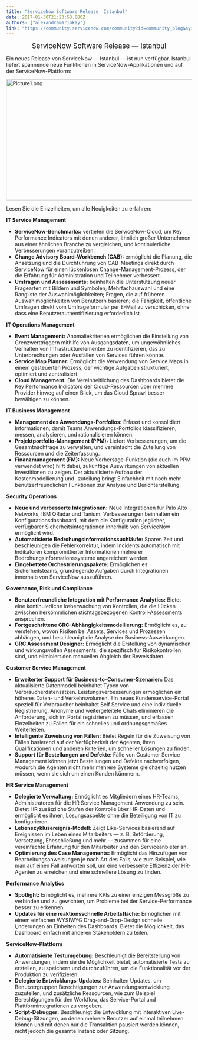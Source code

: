 ```yaml
---
title: "ServiceNow Software Release  Istanbul"
date: 2017-01-30T21:23:53.000Z
authors: ["alexandramarinkay"]
link: "https://community.servicenow.com/community?id=community_blog&sys_id=1f5eeaaddbd0dbc01dcaf3231f9619f3"
---
```

<p style="text-align: center;"><span style="font-size: 14pt;">ServiceNow Software Release — Istanbul</span></p><p></p><p></p><p>Ein neues Release von ServiceNow — Istanbul — ist nun verfügbar. Istanbul liefert spannende neue Funktionen in ServiceNow-Applikationen und auf der ServiceNow-Plattform:</p><p></p><p></p><p><img  alt="Picture1.png" class="image-1 jive-image" src="8f88d0c2db989fc068c1fb651f961918.iix" style="width: 620px; height: 327px; display: block; margin-left: auto; margin-right: auto;"/></p><p></p><p>Lesen Sie die Einzelheiten, um alle Neuigkeiten zu erfahren:</p><p></p><p></p><p><strong>IT Service Management</strong></p><p></p><p></p><ul><li><strong>ServiceNow-Benchmarks:</strong> vertiefen die ServiceNow-Cloud, um Key Performance Indicators mit denen anderer, ähnlich großer Unternehmen aus einer ähnlichen Branche zu vergleichen, und kontinuierliche Verbesserungen voranzutreiben. </li><li><strong>Change Advisory Board-Workbench (CAB):</strong> ermöglicht die Planung, die Ansetzung und die Durchführung von CAB-Meetings direkt durch ServiceNow für einen lückenlosen Change-Management-Prozess, der die Erfahrung für Administration und Teilnehmer verbessert.</li><li><strong>Umfragen und Assessments:</strong> beinhalten die Unterstützung neuer Fragearten mit Bildern und Symbolen; Mehrfachauswahl und eine Rangliste der Auswahlmöglichkeiten; Fragen, die auf früheren Auswahlmöglichkeiten von Benutzern basieren; die Fähigkeit, öffentliche Umfragen direkt vom Umfrageformular per E-Mail zu verschicken, ohne dass eine Benutzerauthentifizierung erforderlich ist. </li></ul><p></p><p></p><p><strong>IT Operations Management </strong></p><p></p><p></p><ul><li><strong>Event Management:</strong> Anomaliekriterien ermöglichen die Einstellung von Grenzwerttriggern mithilfe von Ausgangsdaten, um ungewöhnliches Verhalten von Infrastrukturelementen zu identifizieren, das zu Unterbrechungen oder Ausfällen von Services führen könnte. </li><li><strong>Service Map Planner:</strong> Ermöglicht die Verwendung von Service Maps in einem gesteuerten Prozess, der wichtige Aufgaben strukturiert, optimiert und zentralisiert.</li><li><strong>Cloud Management:</strong> Die Vereinheitlichung des Dashboards bietet die Key Performance Indicators der Cloud-Ressourcen über mehrere Provider hinweg auf einen Blick, um das Cloud Sprawl besser bewältigen zu können. </li></ul><p></p><p></p><p><strong>IT Business Management</strong></p><p></p><p></p><ul><li><strong>Management des Anwendungs-Portfolios:</strong> Erfasst und konsolidiert Informationen, damit Teams Anwendungs-Portfolios klassifizieren, messen, analysieren, und rationalisieren können.</li><li><strong>Projektportfolio-Management (PPM):</strong> Liefert Verbesserungen, um die Gesamtnachfrage zu verwalten, und vereinfacht die Zuteilung von Ressourcen und die Zeiterfassung.</li><li><strong>Finanzmanagement (FM):</strong> Neue Vorhersage-Funktion (die auch im PPM verwendet wird) hilft dabei, zukünftige Auswirkungen von aktuellen Investitionen zu zeigen. Der aktualisierte Aufbau der Kostenmodellierung und -zuteilung bringt Einfachheit mit noch mehr benutzerfreundlichen Funktionen zur Analyse und Berichterstellung.</li></ul><p></p><p></p><p><strong>Security Operations</strong> </p><p></p><p></p><ul><li><strong>Neue und verbesserte Integrationen:</strong> Neue Integrationen für Palo Alto Networks, IBM QRadar und Tanium. Verbesserungen beinhalten ein Konfigurationsdashboard, mit dem die Konfiguration jeglicher, verfügbarer Sicherheitsintegrationen innerhalb von ServiceNow ermöglicht wird. </li><li><strong>Automatisierte Bedrohungsinformationssuchläufe:</strong> Sparen Zeit und beschleunigen die Fehlerkorrektur, indem Incidents automatisch mit Indikatoren kompromittierter Informationen mehrerer Bedrohungsinformationssysteme angereichert werden.</li><li><strong>Eingebettete Orchestrierungspakete:</strong> Ermöglichen es Sicherheitsteams, grundlegende Aufgaben durch Integrationen innerhalb von ServiceNow auszuführen. </li></ul><p></p><p></p><p><strong>Governance, Risk und Compliance </strong></p><p></p><p></p><ul><li><strong>Benutzerfreundliche Integration mit Performance Analytics:</strong> Bietet eine kontinuierliche íœberwachung von Kontrollen, die die Lücken zwischen herkömmlichen stichtagsbezogenen Kontroll-Assessments ansprechen.</li><li><strong>Fortgeschrittene GRC-Abhängigkeitsmodellierung:</strong> Ermöglicht es, zu verstehen, wovon Risiken bei Assets, Services und Prozessen abhängen, und beschleunigt die Analyse der Business-Auswirkungen.</li><li><strong>GRC Assessment Designer:</strong> Ermöglicht die Erstellung von dynamischen und wirkungsvollen Assessments, die spezifisch für Risikokontrollen sind, und eliminiert den manuellen Abgleich der Beweisdaten. </li></ul><p></p><p></p><p><strong>Customer Service Management </strong></p><p></p><p></p><ul><li><strong>Erweiterter Support für Business-to-Consumer-Szenarien:</strong> Das aktualisierte Datenmodell beinhaltet Typen von Verbraucherdatensätzen. Leistungsverbesserungen ermöglichen ein höheres Daten- und Verkehrsvolumen. Ein neues Kundenservice-Portal speziell für Verbraucher beinhaltet Self Service und eine individuelle Registrierung. Anonyme und weitergeleitete Chats eliminieren die Anforderung, sich im Portal registrieren zu müssen, und erfassen Einzelheiten zu Fällen für ein schnelles und ordnungsgemäßes Weiterleiten.</li><li><strong>Intelligente Zuweisung von Fällen:</strong> Bietet Regeln für die Zuweisung von Fällen basierend auf der Verfügbarkeit der Agenten, ihren Qualifikationen und anderen Kriterien, um schneller Lösungen zu finden. </li><li><strong>Support für Bestellungen und Defekte:</strong> Fälle von Customer Service Management können jetzt Bestellungen und Defekte nachverfolgen, wodurch die Agenten nicht mehr mehrere Systeme gleichzeitig nutzen müssen, wenn sie sich um einen Kunden kümmern. </li></ul><p></p><p></p><p><strong>HR Service Management </strong></p><p></p><p></p><ul><li><strong>Delegierte Verwaltung:</strong> Ermöglicht es Mitgliedern eines HR-Teams, Administratoren für die HR Service Management-Anwendung zu sein. Bietet HR zusätzliche Stufen der Kontrolle über HR-Daten und ermöglicht es ihnen, Lösungsaspekte ohne die Beteiligung von IT zu konfigurieren.</li><li><strong>Lebenszyklusereignis-Modell:</strong> Zeigt Like-Services basierend auf Ereignissen im Leben eines Mitarbeiters — z. B. Beförderung, Versetzung, Eheschließung und mehr — zusammen für eine vereinfachte Erfahrung für den Mitarbeiter und den Serviceanbieter an.</li><li><strong>Optimierung des Case Managements:</strong> Ermöglicht das Hinzufügen von Bearbeitungsanweisungen je nach Art des Falls, wie zum Beispiel, wie man auf einen Fall antworten soll, um eine verbesserte Effizienz der HR-Agenten zu erreichen und eine schnellere Lösung zu finden. </li></ul><p></p><p></p><p><strong>Performance Analytics </strong></p><p></p><p></p><ul><li><strong>Spotlight:</strong> Ermöglicht es, mehrere KPIs zu einer einzigen Messgröße zu verbinden und zu gewichten, um Probleme bei der Service-Performance besser zu erkennen.</li><li><strong>Updates für eine reaktionsschnelle Arbeitsfläche:</strong> Ermöglichen mit einem einfachen WYSIWYG Drag-and-Drop-Design schnelle í„nderungen an Einheiten des Dashboards. Bietet die Möglichkeit, das Dashboard einfach mit anderen Stakeholdern zu teilen.</li></ul><p></p><p></p><p><strong>ServiceNow-Plattform </strong></p><p></p><p></p><ul><li><strong>Automatisierte Testumgebung:</strong> Beschleunigt die Bereitstellung von Anwendungen, indem sie die Möglichkeit bietet, automatisierte Tests zu erstellen, zu speichern und durchzuführen, um die Funktionalität vor der Produktion zu verifizieren.</li><li><strong>Delegierte Entwicklungs-Updates:</strong> Beinhalten Updates, um Benutzergruppen Berechtigungen zur Anwendungsentwicklung zuzuteilen, und zusätzliche Ressourcen, wie zum Beispiel Berechtigungen für den Workflow, das Service-Portal und Plattformintegrationen zu vergeben.</li><li><strong>Script-Debugger:</strong> Beschleunigt die Entwicklung mit interaktiven Live-Debug-Sitzungen, an denen mehrere Benutzer auf einmal teilnehmen können und mit denen nur die Transaktion pausiert werden können, nicht jedoch die gesamte Instanz oder Sitzung.</li></ul><p></p><p></p><p></p><p align="center" style="text-align: center;"><span lang="DE" style="font-size: 16.0pt; font-family: 'Calibri,,ï¼­ï¼³ ã‚´ã‚·ãƒƒã‚¯','serif';"></span></p>